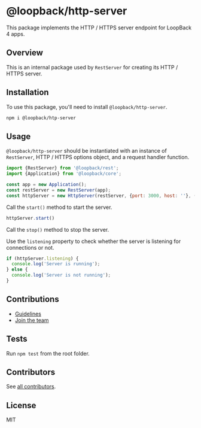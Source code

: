 # @loopback/http-server

This package implements the HTTP / HTTPS server endpoint for LoopBack 4 apps.

## Overview

This is an internal package used by `RestServer` for creating its HTTP / HTTPS server.

## Installation

To use this package, you'll need to install `@loopback/http-server`.

```sh
npm i @loopback/htp-server
```

## Usage

`@loopback/http-server` should be instantiated with an instance of `RestServer`, HTTP / HTTPS options object, and a request handler function.

```js
import {RestServer} from '@loopback/rest';
import {Application} from '@loopback/core';

const app = new Application();
const restServer = new RestServer(app);
const httpServer = new HttpServer(restServer, {port: 3000, host: ''}, (req, res) => {});
```

Call the `start()` method to start the server.

```js
httpServer.start()
```

Call the `stop()` method to stop the server.

Use the `listening` property to check whether the server is listening for connections or not.

```js
if (httpServer.listening) {
  console.log('Server is running');
} else {
  console.log('Server is not running');
}
```

## Contributions

- [Guidelines](https://github.com/strongloop/loopback-next/wiki/Contributing#guidelines)
- [Join the team](https://github.com/strongloop/loopback-next/issues/110)

## Tests

Run `npm test` from the root folder.

## Contributors

See [all contributors](https://github.com/strongloop/loopback-next/graphs/contributors).

## License

MIT

